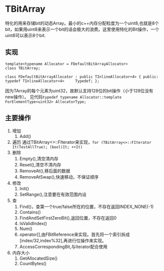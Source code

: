 # TBitArray
特化的用来存储bit的动态Array。最小的c++内存分配粒度为一个uint8,也就是8个bit，如果用uint8来表示一个bit的话会极大的浪费。这里使用特化的Bit操作，一个uint8可以表示8个bit.

## 实现

	template<typename Allocator = FDefaultBitArrayAllocator>
	class TBitArray;

	class FDefaultBitArrayAllocator : public TInlineAllocator<4> { public: typedef TInlineAllocator<4>     Typedef; };

因为TArray的每个元素为uint32，故默认支持128位的bit操作（小于128位没有new操作）。 见代码`typedef typename Allocator::template ForElementType<uint32> AllocatorType;`

## 主要操作
1. 增加
	1. Add()
2. 遍历
   通过TBitArray<>::FIterator来实现，`for (TBitArray<>::FIterator It(TestAllTrue); (bool)It; ++It)`  
3. 删除
	1. Empty(),清空清内存
	2. Reset(),清空不清内存
	3. RemoveAt(),移后面的数据
	4. RemoveAtSwap(),快速移动，不保证顺序
4. 修改
    1. Init()
    2. SetRange(),注意要在有效范围内设
5. 查
	1. Find()，查第一个true/false所在的位置，不存在返回INDEX_NONE(-1)
	2. Contains()
	3. FindAndSetFirstZeroBit(),返回位置，不存在返回0
	4. IsValidIndex()
	5. Num()
	6. operator[],由FBitReference来实现。首先将一个索引拆成[index/32,index%32],再进行位操作来实现。
	7. AccessCorrespondingBit,与Iterator配合使用
6. 内存大小
	1. GetAllocatedSize()
	2. CountBytes()